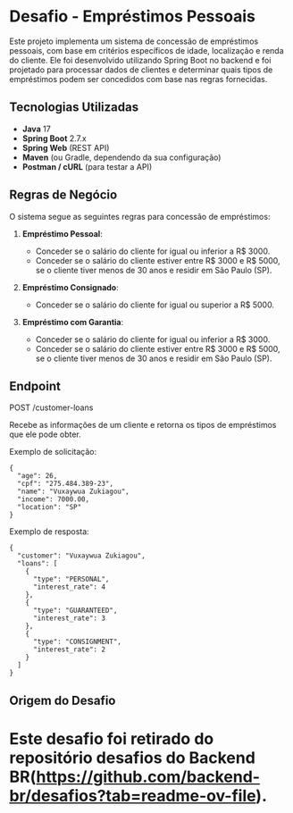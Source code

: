 # Desafio - Empréstimos Pessoais

Este projeto implementa um sistema de concessão de empréstimos pessoais, com base em critérios específicos de idade, localização e renda do cliente. Ele foi desenvolvido utilizando Spring Boot no backend e foi projetado para processar dados de clientes e determinar quais tipos de empréstimos podem ser concedidos com base nas regras fornecidas.

## Tecnologias Utilizadas

- **Java** 17
- **Spring Boot** 2.7.x
- **Spring Web** (REST API)
- **Maven** (ou Gradle, dependendo da sua configuração)
- **Postman / cURL** (para testar a API)

## Regras de Negócio

O sistema segue as seguintes regras para concessão de empréstimos:

1. **Empréstimo Pessoal**:
   - Conceder se o salário do cliente for igual ou inferior a R$ 3000.
   - Conceder se o salário do cliente estiver entre R$ 3000 e R$ 5000, se o cliente tiver menos de 30 anos e residir em São Paulo (SP).

2. **Empréstimo Consignado**:
   - Conceder se o salário do cliente for igual ou superior a R$ 5000.

3. **Empréstimo com Garantia**:
   - Conceder se o salário do cliente for igual ou inferior a R$ 3000.
   - Conceder se o salário do cliente estiver entre R$ 3000 e R$ 5000, se o cliente tiver menos de 30 anos e residir em São Paulo (SP).

## Endpoint
POST /customer-loans

Recebe as informações de um cliente e retorna os tipos de empréstimos que ele pode obter.

Exemplo de solicitação:
```
{
  "age": 26,
  "cpf": "275.484.389-23",
  "name": "Vuxaywua Zukiagou",
  "income": 7000.00,
  "location": "SP"
}
```
Exemplo de resposta:
```
{
  "customer": "Vuxaywua Zukiagou",
  "loans": [
    {
      "type": "PERSONAL",
      "interest_rate": 4
    },
    {
      "type": "GUARANTEED",
      "interest_rate": 3
    },
    {
      "type": "CONSIGNMENT",
      "interest_rate": 2
    }
  ]
}
```

## Origem do Desafio

# Este desafio foi retirado do repositório desafios do Backend BR(https://github.com/backend-br/desafios?tab=readme-ov-file).


